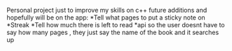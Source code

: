 Personal project just to improve my skills on c++
future additions and hopefully will be on the app:
*Tell what pages to put a sticky note on
*Streak
*Tell how much there is left to read
*api so the user doesnt have to say how many pages , they just say the name of the book and it searches up 
